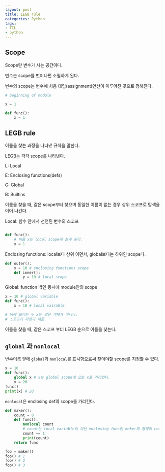 ```yaml
---
layout: post 
title: LEGB rule
categories: Python 
tags: 
- TIL
- python
---
```


## Scope

Scope란 변수가 사는 공간이다.

변수는 scope를 벗어나면 소멸하게 된다.

변수의 scope는 변수에 처음 대입(assignment)연산이 이루어진 곳으로 정해진다.

```python
# beginning of module

x = 1

def func():
    x = 1

```

## LEGB rule

이름을 찾는 과정을 나타낸 규칙을 말한다.

LEGB는 각각 scope를 나타낸다.

L: Local

E: Enclosing functions(defs)

G: Global

B: Builtins

이름을 찾을 때, 같은 scope부터 찾으며 동일한 이름이 없는 경우 상위 스코프로 탐색을 이어 나간다.

Local: 함수 안에서 선언된 변수의 스코프

```python

def func():
    # 이름 x는 local scope에 살게 된다.
    x = 1

```

Enclosing functions: local보다 상위 이면서, global보다는 하위인 scope다.

```python
def outer():
    x = 10 # enclosing functions scope
    def inner():
        y = 10 # local scope
```

Global: function 밖인 동시에 module안의 scope

```python
x = 10 # global variable
def func():
    x = 10 # local vairable

# 위에 보이는 두 x는 같은 객체가 아니다.
# 스코프가 다르기 때문.
```

이름을 찾을 때, 같은 스코프 부터 LEGB 순으로 이름을 찾는다.

## `global` 과 `nonlocal`

변수이름 앞에 `global`과 `nonlocal`를 표시함으로써 찾아야할 scope를 지정할 수 있다.

```python
x = 10
def func():
    global x # x는 global scope에 있는 x를 가리킨다.
    x = 20
func()
print(x) # 20
```

`nonlocal`은 enclosing def의 scope를 가리킨다.

```python
def maker():
    count = 0
    def func():
        nonlocal count
        # count는 local variable이 아닌 enclosing func인 maker의 영역의 count를 가리킨다.
        count += 1
        print(count)
    return func

foo = maker()
foo() # 1
foo() # 2
foo() # 3

```
